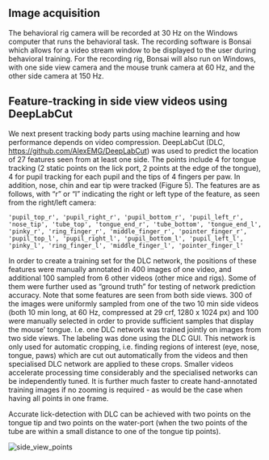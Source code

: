 
## Image acquisition 

The behavioral rig camera will be recorded at 30 Hz on the Windows computer that runs the behavioral task. The recording software is Bonsai which allows for a video stream window to be displayed to the user during behavioral training. For the recording rig, Bonsai will also run on Windows, with one side view camera and the mouse trunk camera at 60 Hz, and the other side camera at 150 Hz. 
 
## Feature-tracking in side view videos using DeepLabCut	 	 
	
We next present tracking body parts using machine learning and how performance depends on video compression. DeepLabCut (DLC, https://github.com/AlexEMG/DeepLabCut) was used to predict the location of 27 features seen from at least one side. The points include 4 for tongue tracking (2 static points on the lick port, 2 points at the edge of the tongue), 4 for pupil tracking for each pupil and the tips of 4 fingers per paw. In addition, nose, chin and ear tip were tracked (Figure 5). The features are as follows, with “r” or “l” indicating the right or left type of the feature, as seen from the right/left camera:

`'pupil_top_r', 'pupil_right_r', 'pupil_bottom_r', 'pupil_left_r', 'nose_tip', 'tube_top', 'tongue_end_r', 'tube_bottom', 'tongue_end_l', 'pinky_r', 'ring_finger_r', 'middle_finger_r', 'pointer_finger_r', 'pupil_top_l', 'pupil_right_l', 'pupil_bottom_l', 'pupil_left_l', 'pinky_l', 'ring_finger_l', 'middle_finger_l', 'pointer_finger_l'`


In order to create a training set for the DLC network, the positions of these features were manually annotated in 400 images of one video, and additional 100 sampled from 6 other videos (other mice and rigs). Some of them were further used as “ground truth” for testing of network prediction accuracy. Note that some features are seen from both side views. 300 of the images were uniformly sampled from one of the two 10 min side videos (both 10 min long, at 60 Hz, compressed at 29 crf, 1280 x 1024 px) and 100 were manually selected in order to provide sufficient samples that display the mouse’ tongue. I.e. one DLC network was trained jointly on images from two side views. The labeling was done using the DLC GUI. This network is only used for automatic cropping, i.e. finding regions of interest (eye, nose, tongue, paws) which are cut out automatically from the videos and then specialised DLC network are applied to these crops. Smaller videos accelerate processing time considerably and the specialised networks can be independently tuned. It is further much faster to create hand-annotated training images if no zooming is required - as would be the case when having all points in one frame.
	 
Accurate lick-detection with DLC can be achieved with two points on the tongue tip and two points on the water-port (when the two points of the tube are within a small distance to one of the tongue tip points).

![side_view_points](https://user-images.githubusercontent.com/17218515/52708624-ea099680-2f8a-11e9-884b-6c82b1a54ce7.png)


